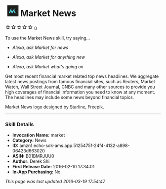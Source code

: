 # &nbsp;<img src="app_icon" alt="Market News icon" width="36"> Market News
![0 stars](../../../images/ic_star_border_black_18dp_1x.png)![0 stars](../../../images/ic_star_border_black_18dp_1x.png)![0 stars](../../../images/ic_star_border_black_18dp_1x.png)![0 stars](../../../images/ic_star_border_black_18dp_1x.png)![0 stars](../../../images/ic_star_border_black_18dp_1x.png) 0

To use the Market News skill, try saying...

* *Alexa, ask Market for news*

* *Alexa, ask Market for anything new*

* *Alexa, ask Market what's going on*

Get most recent financial market related top news headlines. We aggregate latest news postings from famous financial sites, such as Reuters, Market Watch, Wall Street Journal, CNBC and many other sources to provide you high coverages of financial information you need to know at any moment. The headlines may include some news beyond financial topics.


Market News logo designed by Starline, Freepik.

***

### Skill Details

* **Invocation Name:** market
* **Category:** News
* **ID:** amzn1.echo-sdk-ams.app.5125475f-24f4-4132-a898-06423d663020
* **ASIN:** B01BMRJUU0
* **Author:** Derek Shi
* **First Release Date:** 2016-02-10 17:34:01
* **In-App Purchasing:** No

*This page was last updated 2016-03-19 17:54:47*
